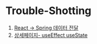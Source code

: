 # Trouble-Shotting
1. [React -> Spring 데이터 전달](https://github.com/itavita08/FinalProject-TroubleShooting/blob/main/trouble-shooting/React-Spring%20data%20%EC%97%B0%EB%8F%99.md)
2. [상세페이지- useEffect useState](https://github.com/itavita08/FinalProject-TroubleShooting/blob/main/trouble-shooting/%EC%83%81%EC%84%B8%ED%8E%98%EC%9D%B4%EC%A7%80-useEffect%EC%99%80useState.md)
